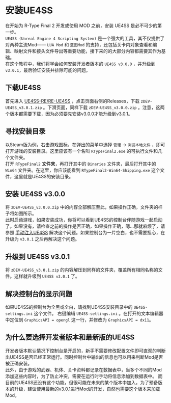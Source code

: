 # 安装UE4SS
在开始为 R-Type Final 2 开发或使用 MOD 之前，安装 UE4SS 是必不可少的第一步。  
`UE4SS (Unreal Engine 4 Scripting System)` 是一个强大的工具，其不仅提供了对两种主流Mod—— `LUA Mod` 和 `蓝图Mod` 的支持，还包括关卡内对象查看和编辑、映射文件和接头文件导出等重要功能，接下来的的大部分内容都需要其作为基础。  
在这个教程中，我们将学会如何安装开发者版本的 `UE4SS v3.0.0` ，并升级到 `v3.0.1`，最后验证安装并排除可能的问题。  

## 下载UE4SS
首先进入 [UE4SS-RE/RE-UE4SS](https://github.com/UE4SS-RE/RE-UE4SS) ，点击页面右侧的Releases，下载 `zDEV-UE4SS_v3.0.1.zip` 。下滑页面，同样下载 `zDEV-UE4SS_v3.0.0.zip` 。注意，这两个版本都需要下载，因为必须要先安装v3.0.0才能升级到v3.0.1。

## 寻找安装目录
以Steam版为例，右击游戏图标，在弹出的菜单中选择 `管理` -> `浏览本地文件` ，即可打开游戏的安装目录。这里应该有一个名叫 `RTypeFinal2.exe` 的可执行文件和几个文件夹。  
打开 `RTypeFinal2` **文件夹**，再打开其中的 `Binaries` 文件夹，最后打开其中的 `Win64` 文件夹。在这里，你应该能看到 `RTypeFinal2-Win64-Shipping.exe` 这个文件，这里就是UE4SS的安装目录。

## 安装 UE4SS v3.0.0
将 `zDEV-UE4SS_v3.0.0.zip` 中的内容全部解压至此，如果操作正确，文件夹的样子将如图所示。  
此时启动游戏，如果安装成功，你将可以看到UE4SS的控制台伴随游戏一起启动了。如果没有，请检查之前的操作是否正确，如果操作正确，嗯...那就麻烦了，请参照 [手动注入UE4SS](手动注入UE4SS.md) 解决这个问题。如果控制台为一片空白，也不需要担心，在升级为 `v3.0.1` 之后再解决这个问题。

## 升级到 UE4SS v3.0.1
将 `zDEV-UE4SS_v3.0.1.zip` 的内容解压到同样的文件夹，覆盖所有相同名称的文件。这样就升级到 `UE4SS v3.0.1` 了。

## 解决控制台的显示问题
如果UE4SS的控制台为全黑或全白，请找到UE4SS安装目录中的 `UE4SS-settings.ini` 这个文件。
右键编辑 `UE4SS-settings.ini` 。在打开的文本编辑器中定位到 `GraphicsAPI = opengl` 这一行，并修改为 `GraphicsAPI = dx11`。

## 为什么要选择开发者版本和最新版的UE4SS
开发者版本默认情况下控制台是开启的，新手不需要修改配置文件即可直观的判断出UE4SS是否已经正常运行。同时控制台中输出的信息也可以用来判断Mod是否被正确安装。  
此外，由于游戏的武器、机体、关卡资料都记录在数据表中，当多个不同的Mod添加这些内容时，为了防止冲突，需要在运行时手动将信息添加到数据表中。
而目前的UE4SS还没有这个功能，但很可能在未来的某个版本中加入，为了预备版本的升级，建议使用最新的v3.0.1进行Mod的开发，自然也需要这个版本来加载Mod。
